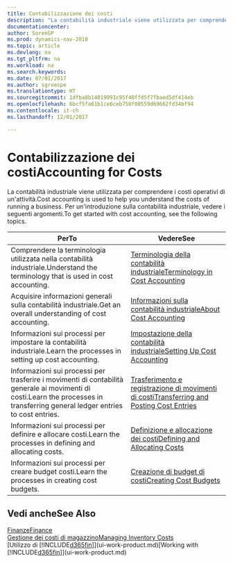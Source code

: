 ```yaml
---
title: Contabilizzazione dei costi
description: "La contabilità industriale viene utilizzata per comprendere i costi operativi di un'attività. Per un'introduzione sulla contabilità industriale, vedere i seguenti argomenti."
documentationcenter: 
author: SorenGP
ms.prod: dynamics-nav-2018
ms.topic: article
ms.devlang: na
ms.tgt_pltfrm: na
ms.workload: na
ms.search.keywords: 
ms.date: 07/01/2017
ms.author: sgroespe
ms.translationtype: HT
ms.sourcegitcommit: 1dfba8b14019991c95f40ffd5f7fbaed5df414eb
ms.openlocfilehash: 6bcf5fa61b1ce6ceb750f00559d69662fd34bf94
ms.contentlocale: it-ch
ms.lasthandoff: 12/01/2017

---
```

# <a name="accounting-for-costs"></a><span data-ttu-id="a6ad4-104">Contabilizzazione dei costi</span><span class="sxs-lookup"><span data-stu-id="a6ad4-104">Accounting for Costs</span></span>
<span data-ttu-id="a6ad4-105">La contabilità industriale viene utilizzata per comprendere i costi operativi di un'attività.</span><span class="sxs-lookup"><span data-stu-id="a6ad4-105">Cost accounting is used to help you understand the costs of running a business.</span></span> <span data-ttu-id="a6ad4-106">Per un'introduzione sulla contabilità industriale, vedere i seguenti argomenti.</span><span class="sxs-lookup"><span data-stu-id="a6ad4-106">To get started with cost accounting, see the following topics.</span></span>  

|<span data-ttu-id="a6ad4-107">Per</span><span class="sxs-lookup"><span data-stu-id="a6ad4-107">To</span></span>|<span data-ttu-id="a6ad4-108">Vedere</span><span class="sxs-lookup"><span data-stu-id="a6ad4-108">See</span></span>|  
|--------|---------|  
|<span data-ttu-id="a6ad4-109">Comprendere la terminologia utilizzata nella contabilità industriale.</span><span class="sxs-lookup"><span data-stu-id="a6ad4-109">Understand the terminology that is used in cost accounting.</span></span>|[<span data-ttu-id="a6ad4-110">Terminologia della contabilità industriale</span><span class="sxs-lookup"><span data-stu-id="a6ad4-110">Terminology in Cost Accounting</span></span>](finance-terminology-in-cost-accounting.md)|  
|<span data-ttu-id="a6ad4-111">Acquisire informazioni generali sulla contabilità industriale.</span><span class="sxs-lookup"><span data-stu-id="a6ad4-111">Get an overall understanding of cost accounting.</span></span>|[<span data-ttu-id="a6ad4-112">Informazioni sulla contabilità industriale</span><span class="sxs-lookup"><span data-stu-id="a6ad4-112">About Cost Accounting</span></span>](finance-about-cost-accounting.md)|  
|<span data-ttu-id="a6ad4-113">Informazioni sui processi per impostare la contabilità industriale.</span><span class="sxs-lookup"><span data-stu-id="a6ad4-113">Learn the processes in setting up cost accounting.</span></span>|[<span data-ttu-id="a6ad4-114">Impostazione della contabilità industriale</span><span class="sxs-lookup"><span data-stu-id="a6ad4-114">Setting Up Cost Accounting</span></span>](finance-set-up-cost-accounting.md)|  
|<span data-ttu-id="a6ad4-115">Informazioni sui processi per trasferire i movimenti di contabilità generale ai movimenti di costi.</span><span class="sxs-lookup"><span data-stu-id="a6ad4-115">Learn the processes in transferring general ledger entries to cost entries.</span></span>|[<span data-ttu-id="a6ad4-116">Trasferimento e registrazione di movimenti di costi</span><span class="sxs-lookup"><span data-stu-id="a6ad4-116">Transferring and Posting Cost Entries</span></span>](finance-transfer-and-post-cost-entries.md)|  
|<span data-ttu-id="a6ad4-117">Informazioni sui processi per definire e allocare costi.</span><span class="sxs-lookup"><span data-stu-id="a6ad4-117">Learn the processes in defining and allocating costs.</span></span>|[<span data-ttu-id="a6ad4-118">Definizione e allocazione dei costi</span><span class="sxs-lookup"><span data-stu-id="a6ad4-118">Defining and Allocating Costs</span></span>](finance-define-and-allocate-costs.md)|  
|<span data-ttu-id="a6ad4-119">Informazioni sui processi per creare budget costi.</span><span class="sxs-lookup"><span data-stu-id="a6ad4-119">Learn the processes in creating cost budgets.</span></span>|[<span data-ttu-id="a6ad4-120">Creazione di budget di costi</span><span class="sxs-lookup"><span data-stu-id="a6ad4-120">Creating Cost Budgets</span></span>](finance-create-cost-budgets.md)|  

## <a name="see-also"></a><span data-ttu-id="a6ad4-121">Vedi anche</span><span class="sxs-lookup"><span data-stu-id="a6ad4-121">See Also</span></span>  
[<span data-ttu-id="a6ad4-122">Finanze</span><span class="sxs-lookup"><span data-stu-id="a6ad4-122">Finance</span></span>](finance.md)  
[<span data-ttu-id="a6ad4-123">Gestione dei costi di magazzino</span><span class="sxs-lookup"><span data-stu-id="a6ad4-123">Managing Inventory Costs</span></span>](finance-manage-inventory-costs.md)  
<span data-ttu-id="a6ad4-124">[Utilizzo di [!INCLUDE[d365fin](includes/d365fin_md.md)]](ui-work-product.md)</span><span class="sxs-lookup"><span data-stu-id="a6ad4-124">[Working with [!INCLUDE[d365fin](includes/d365fin_md.md)]](ui-work-product.md)</span></span>

